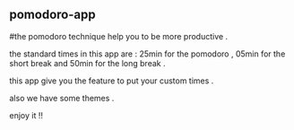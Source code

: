## pomodoro-app

#the pomodoro technique help you to be more productive .

the standard times in this app are :  25min for the pomodoro , 05min for the short break and 50min for the long break .

this app give you the feature to put your custom times .

also we have some themes .

enjoy it !!

